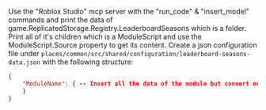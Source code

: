 Use the "Roblox Studio" mcp server with the "run_code" & "insert_model" commands and print the data of game.ReplicatedStorage.Registry.LeaderboardSeasons which is a folder. Print all of it's children which is a ModuleScript and use the ModuleScript.Source property to get its content.
Create a json configuration file under `places/common/src/shared/configuration/leaderboard-seasons-data.json` with the following structure:

```json
{
	"ModuleName": { -- Insert all the data of the module but convert numberrange to a tuple of the provided range
	}
}
```
